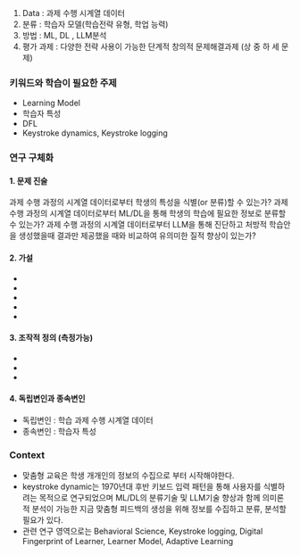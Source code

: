 1. Data : 과제 수행 시계열 데이터
2. 분류 :  학습자 모델(학습전략 유형, 학업 능력)
3. 방법 : ML, DL , LLM분석
4. 평가 과제 : 다양한 전략 사용이 가능한 단계적 창의적 문제해결과제 (상 중 하 세 문제)

### 키워드와 학습이 필요한 주제
* Learning Model
* 학습자 특성
* DFL
* Keystroke dynamics, Keystroke logging

### 연구 구체화
#### 1. 문제 진술
과제 수행 과정의 시계열 데이터로부터 학생의 특성을 식별(or 분류)할 수 있는가?
과제 수행 과정의 시계열 데이터로부터 ML/DL을 통해 학생의 학습에 필요한 정보로 분류할  수 있는가?
과제 수행 과정의 시계열 데이터로부터 LLM을 통해 진단하고 처방적 학습안을 생성했을때 결과만 제공했을 때와 비교하여 유의미한 질적 향상이 있는가?
#### 2. 가설
* 
* 
* 
* 
* 
#### 3. 조작적 정의 (측정가능)
* 
* 
* 
#### 4. 독립변인과 종속변인
* 독립변인 : 학습 과제 수행 시계열 데이터
* 종속변인 : 학습자 특성

### Context
* 맞춤형 교육은 학생 개개인의 정보의 수집으로 부터 시작해야한다.
* keystroke dynamic는 1970년대 후반 키보드 입력 패턴을 통해 사용자를 식별하려는 목적으로 연구되었으며 ML/DL의 분류기술 및 LLM기술 향상과 함께 의미론적 분석이 가능한 지금 맞춤형 피드백의 생성을 위해 정보를 수집하고 분류, 분석할 필요가 있다.
* 관련 연구 영역으로는 Behavioral Science, Keystroke logging, Digital Fingerprint of Learner, Learner Model, Adaptive Learning